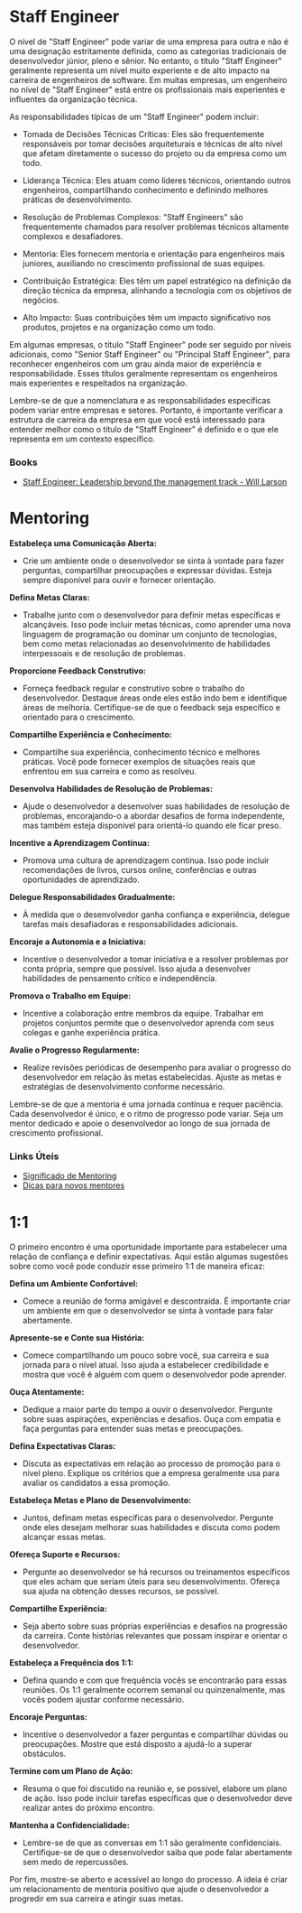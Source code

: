 # Staff Engineer

O nível de "Staff Engineer" pode variar de uma empresa para outra e não é uma designação estritamente definida, como as categorias tradicionais de desenvolvedor júnior, pleno e sênior. No entanto, o título "Staff Engineer" geralmente representa um nível muito experiente e de alto impacto na carreira de engenheiros de software. Em muitas empresas, um engenheiro no nível de "Staff Engineer" está entre os profissionais mais experientes e influentes da organização técnica.

As responsabilidades típicas de um "Staff Engineer" podem incluir:

 - Tomada de Decisões Técnicas Críticas: Eles são frequentemente responsáveis por tomar decisões arquiteturais e técnicas de alto nível que afetam diretamente o sucesso do projeto ou da empresa como um todo.

- Liderança Técnica: Eles atuam como líderes técnicos, orientando outros engenheiros, compartilhando conhecimento e definindo melhores práticas de desenvolvimento.

- Resolução de Problemas Complexos: "Staff Engineers" são frequentemente chamados para resolver problemas técnicos altamente complexos e desafiadores.

- Mentoria: Eles fornecem mentoria e orientação para engenheiros mais juniores, auxiliando no crescimento profissional de suas equipes.

- Contribuição Estratégica: Eles têm um papel estratégico na definição da direção técnica da empresa, alinhando a tecnologia com os objetivos de negócios.

- Alto Impacto: Suas contribuições têm um impacto significativo nos produtos, projetos e na organização como um todo.

Em algumas empresas, o título "Staff Engineer" pode ser seguido por níveis adicionais, como "Senior Staff Engineer" ou "Principal Staff Engineer", para reconhecer engenheiros com um grau ainda maior de experiência e responsabilidade. Esses títulos geralmente representam os engenheiros mais experientes e respeitados na organização.

Lembre-se de que a nomenclatura e as responsabilidades específicas podem variar entre empresas e setores. Portanto, é importante verificar a estrutura de carreira da empresa em que você está interessado para entender melhor como o título de "Staff Engineer" é definido e o que ele representa em um contexto específico.

### Books
- [Staff Engineer: Leadership beyond the management track - Will Larson](../resumes/staff-engineer/README-en.md)

# Mentoring

**Estabeleça uma Comunicação Aberta:**

- Crie um ambiente onde o desenvolvedor se sinta à vontade para fazer perguntas, compartilhar preocupações e expressar dúvidas. Esteja sempre disponível para ouvir e fornecer orientação.

**Defina Metas Claras:**

- Trabalhe junto com o desenvolvedor para definir metas específicas e alcançáveis. Isso pode incluir metas técnicas, como aprender uma nova linguagem de programação ou dominar um conjunto de tecnologias, bem como metas relacionadas ao desenvolvimento de habilidades interpessoais e de resolução de problemas.

**Proporcione Feedback Construtivo:**

- Forneça feedback regular e construtivo sobre o trabalho do desenvolvedor. Destaque áreas onde eles estão indo bem e identifique áreas de melhoria. Certifique-se de que o feedback seja específico e orientado para o crescimento.

**Compartilhe Experiência e Conhecimento:**

- Compartilhe sua experiência, conhecimento técnico e melhores práticas. Você pode fornecer exemplos de situações reais que enfrentou em sua carreira e como as resolveu.

**Desenvolva Habilidades de Resolução de Problemas:**

- Ajude o desenvolvedor a desenvolver suas habilidades de resolução de problemas, encorajando-o a abordar desafios de forma independente, mas também esteja disponível para orientá-lo quando ele ficar preso.

**Incentive a Aprendizagem Contínua:**

- Promova uma cultura de aprendizagem contínua. Isso pode incluir recomendações de livros, cursos online, conferências e outras oportunidades de aprendizado.

**Delegue Responsabilidades Gradualmente:**

- À medida que o desenvolvedor ganha confiança e experiência, delegue tarefas mais desafiadoras e responsabilidades adicionais.

**Encoraje a Autonomia e a Iniciativa:**

- Incentive o desenvolvedor a tomar iniciativa e a resolver problemas por conta própria, sempre que possível. Isso ajuda a desenvolver habilidades de pensamento crítico e independência.

**Promova o Trabalho em Equipe:**

- Incentive a colaboração entre membros da equipe. Trabalhar em projetos conjuntos permite que o desenvolvedor aprenda com seus colegas e ganhe experiência prática.

**Avalie o Progresso Regularmente:**

- Realize revisões periódicas de desempenho para avaliar o progresso do desenvolvedor em relação às metas estabelecidas. Ajuste as metas e estratégias de desenvolvimento conforme necessário.

Lembre-se de que a mentoria é uma jornada contínua e requer paciência. Cada desenvolvedor é único, e o ritmo de progresso pode variar. Seja um mentor dedicado e apoie o desenvolvedor ao longo de sua jornada de crescimento profissional.

### Links Úteis
 - [Significado de Mentoring](https://www.significados.com.br/mentoring/)
 - [Dicas para novos mentores](https://medium.com/trainingcenter/dicas-para-novos-as-mentores-as-9e87fa30b2b4)

# 1:1

O primeiro encontro é uma oportunidade importante para estabelecer uma relação de confiança e definir expectativas. Aqui estão algumas sugestões sobre como você pode conduzir esse primeiro 1:1 de maneira eficaz:

**Defina um Ambiente Confortável:**

- Comece a reunião de forma amigável e descontraída. É importante criar um ambiente em que o desenvolvedor se sinta à vontade para falar abertamente.

**Apresente-se e Conte sua História:**

- Comece compartilhando um pouco sobre você, sua carreira e sua jornada para o nível atual. Isso ajuda a estabelecer credibilidade e mostra que você é alguém com quem o desenvolvedor pode aprender.

**Ouça Atentamente:**

- Dedique a maior parte do tempo a ouvir o desenvolvedor. Pergunte sobre suas aspirações, experiências e desafios. Ouça com empatia e faça perguntas para entender suas metas e preocupações.

**Defina Expectativas Claras:**

- Discuta as expectativas em relação ao processo de promoção para o nível pleno. Explique os critérios que a empresa geralmente usa para avaliar os candidatos a essa promoção.

**Estabeleça Metas e Plano de Desenvolvimento:**

- Juntos, definam metas específicas para o desenvolvedor. Pergunte onde eles desejam melhorar suas habilidades e discuta como podem alcançar essas metas.

**Ofereça Suporte e Recursos:**

- Pergunte ao desenvolvedor se há recursos ou treinamentos específicos que eles acham que seriam úteis para seu desenvolvimento. Ofereça sua ajuda na obtenção desses recursos, se possível.

**Compartilhe Experiência:**

- Seja aberto sobre suas próprias experiências e desafios na progressão da carreira. Conte histórias relevantes que possam inspirar e orientar o desenvolvedor.

**Estabeleça a Frequência dos 1:1:**

- Defina quando e com que frequência vocês se encontrarão para essas reuniões. Os 1:1 geralmente ocorrem semanal ou quinzenalmente, mas vocês podem ajustar conforme necessário.

**Encoraje Perguntas:**

- Incentive o desenvolvedor a fazer perguntas e compartilhar dúvidas ou preocupações. Mostre que está disposto a ajudá-lo a superar obstáculos.

**Termine com um Plano de Ação:**

- Resuma o que foi discutido na reunião e, se possível, elabore um plano de ação. Isso pode incluir tarefas específicas que o desenvolvedor deve realizar antes do próximo encontro.

**Mantenha a Confidencialidade:**

- Lembre-se de que as conversas em 1:1 são geralmente confidenciais. Certifique-se de que o desenvolvedor saiba que pode falar abertamente sem medo de repercussões.

Por fim, mostre-se aberto e acessível ao longo do processo. A ideia é criar um relacionamento de mentoria positivo que ajude o desenvolvedor a progredir em sua carreira e atingir suas metas.
